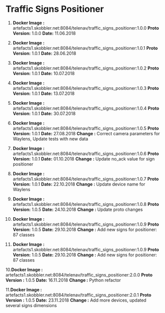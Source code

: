# Traffic Signs Positioner

1. **Docker Image :** artefacts1.skobbler.net:8084/telenav/traffic_signs_positioner:1.0.0
   **Proto Version:** 1.0.0
   **Date:**          11.06.2018 

2. **Docker Image :** artefacts1.skobbler.net:8084/telenav/traffic_signs_positioner:1.0.1
   **Proto Version:** 1.0.1
   **Date:**          28.06.2018
   
3. **Docker Image :** artefacts1.skobbler.net:8084/telenav/traffic_signs_positioner:1.0.2
   **Proto Version:** 1.0.1
   **Date:**          10.07.2018  

4. **Docker Image :** artefacts1.skobbler.net:8084/telenav/traffic_signs_positioner:1.0.3
   **Proto Version:** 1.0.1
   **Date:**          13.07.2018  

5. **Docker Image :** artefacts1.skobbler.net:8084/telenav/traffic_signs_positioner:1.0.4
   **Proto Version:** 1.0.1
   **Date:**          30.07.2018  

6. **Docker Image :** artefacts1.skobbler.net:8084/telenav/traffic_signs_positioner:1.0.5
   **Proto Version:** 1.0.1
   **Date:**          27.08.2018
   **Change       :** Correct camera parameters for Waylens, Update tests with new data    
   
7. **Docker Image :** artefacts1.skobbler.net:8084/telenav/traffic_signs_positioner:1.0.6
   **Proto Version:** 1.0.1
   **Date:**          01.10.2018
   **Change       :** Update no_ack value for sign positioner 

8. **Docker Image :** artefacts1.skobbler.net:8084/telenav/traffic_signs_positioner:1.0.7
   **Proto Version:** 1.0.1
   **Date:**          22.10.2018
   **Change       :** Update device name for Waylens 
   
8. **Docker Image :** artefacts1.skobbler.net:8084/telenav/traffic_signs_positioner:1.0.8
   **Proto Version:** 1.0.5
   **Date:**          24.10.2018
   **Change       :** Update proto changes 

9. **Docker Image :** artefacts1.skobbler.net:8084/telenav/traffic_signs_positioner:1.0.9
   **Proto Version:** 1.0.5
   **Date:**          29.10.2018
   **Change       :** Add new signs for positioner: 87 classes 

9. **Docker Image :** artefacts1.skobbler.net:8084/telenav/traffic_signs_positioner:1.0.9
   **Proto Version:** 1.0.5
   **Date:**          29.10.2018
   **Change       :** Add new signs for positioner: 87 classes 
   
   
10.**Docker Image :** artefacts1.skobbler.net:8084/telenav/traffic_signs_positioner:2.0.0
   **Proto Version :** 1.0.5
   **Date:**          16.11.2018
   **Change        :** Python refactor
   
11.**Docker Image :** artefacts1.skobbler.net:8084/telenav/traffic_signs_positioner:2.0.1
   **Proto Version :** 1.0.5
   **Date:**           23.11.2018
   **Change        :** Add more devices, updated several signs dimensions